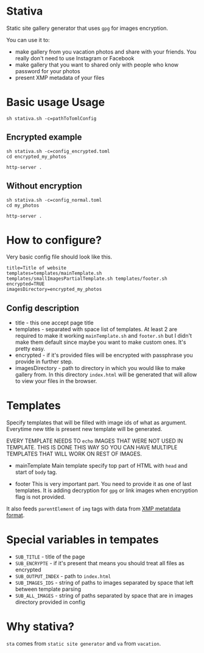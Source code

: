 # Stativa

Static site gallery generator that uses `gpg` for images encryption.

You can use it to:

- make gallery from you vacation photos and share with your friends. You really don't need to use Instagram or Facebook
- make gallery that you want to shared only with people who know password for your photos
- present XMP metadata of your files

# Basic usage Usage 

`sh stativa.sh -c=pathToTomlConfig`

## Encrypted example
```
sh stativa.sh -c=config_encrypted.toml
cd encrypted_my_photos

http-server .
```

## Without encryption
```
sh stativa.sh -c=config_normal.toml
cd my_photos

http-server .
```

# How to configure?

Very basic config file should look like this.
```
title=Title of website
templates=templates/mainTemplate.sh templates/smallImagesPartialTemplate.sh templates/footer.sh
encrypted=TRUE
imagesDirectory=encrypted_my_photos
```

## Config description
- title - this one accept page title
- templates - separated with space list of templates. At least 2 are required to make it working `mainTemplate.sh` and `footer.sh` but I didn't make them default since maybe you want to make custom ones. It's pretty easy.
- encrypted - if it's provided files will be encrypted with passphrase you provide in further step.
- imagesDirectory - path to directory in which you would like to make gallery from. In this directory `index.html` will be generated that will allow to view your files in the browser.

# Templates

Specify templates that will be filled with image ids of what as argument.
Everytime new title is present new template will be generated.

<span color="red">EVERY TEMPLATE NEEDS TO `echo` IMAGES THAT WERE NOT USED IN TEMPLATE. THIS IS DONE THIS WAY SO YOU CAN HAVE MULTIPLE TEMPLATES THAT WILL WORK ON REST OF IMAGES.</span>

- mainTemplate
Main template specify top part of HTML with `head` and start of `body` tag.

- footer
This is very important part. You need to provide it as one of last templates.
It is adding decryption for `gpg` or link images when encryption flag is not provided.

It also feeds `parentElement` of `img` tags with data from [XMP metatdata format](https://www.adobe.com/products/xmp.html). 

# Special variables in tempates

- `SUB_TITLE` - title of the page
- `SUB_ENCRYPTE` - if it's present that means you should treat all files as encrypted
- `SUB_OUTPUT_INDEX` - path to `index.html`
- `SUB_IMAGES_IDS` - string of paths to images separated by space that left between template parsing
- `SUB_ALL_IMAGES` - string of paths separated by space that are in images directory provided in config

# Why stativa?

`sta` comes from `static site generator` and `va` from `vacation`.
